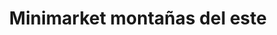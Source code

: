 ---
title: "Minimarket montañas del este"
url: /puerto-la-cruz/minimarket-montanas-del-este/
shop: Lebensmittel
---